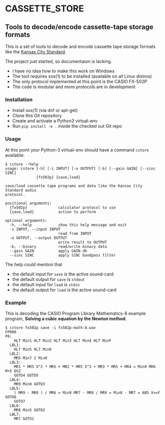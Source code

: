 # CASSETTE_STORE
## Tools to decode/encode cassette-tape storage formats

This is a set of tools to decode and encode cassette tape storage formats
like the
[Kansas City Standard](https://en.wikipedia.org/wiki/Kansas_City_standard).

The project just started, so documentaion is lacking.

- I have no idea how to make this work on Windows
- The tool requires sox(1) to be installed (available on all Linux distros)
- The only protocol implemented at this point is the CASIO FX-502P
- The code is modular and more protocols are in development

### Installation

- Install sox(1) (via dnf or apt-get)
- Clone this Git repository
- Create and activate a Python3 virtual-env
- Run `pip install -e .` inside the checked out Git repo

### Usage

At this point your Python-3 virtual-env should have a command `cstore`
available:

```
$ cstore --help
usage: cstore [-h] [-i INPUT] [-o OUTPUT] [-b] [--gain GAIN] [--sinc SINC]
              {fx502p} {save,load}

save/load cassette tape programs and data like the Kansas City Standard audio
protocol.

positional arguments:
  {fx502p}              calculator protocol to use
  {save,load}           action to perform

optional arguments:
  -h, --help            show this help message and exit
  -i INPUT, --input INPUT
                        read from INPUT
  -o OUTPUT, --output OUTPUT
                        write result to OUTPUT
  -b, --binary          read/write binary data
  --gain GAIN           apply GAIN db
  --sinc SINC           apply SINC bandpass filter
```

The help could mention that
- the default input for `save` is the active sound-card
- the default output for `save` is `stdout`
- the default input for `load` is `stdin`
- the default output for `load` is the active sound-card

### Example

This is decoding the CASIO Program Library Mathematics-8 example program,
**Solving a cubic equation by the Newton method**.

```
$ cstore fx502p save -i fx502p-math-8.wav
FP000
P0:
    HLT Min1 HLT Min2 HLT Min3 HLT Min4 HLT MinF
  LBL1:
    HLT Min5 HLT Min6
  LBL2:
    MR5 Min7 2 Min0
  LBL3:
    MR1 * MR5 X^2 * MR5 + MR2 * MR5 X^2 + MR3 * MR5 + MR4 = Min9 MR6 M+5 DSZ
    GOTO4 GOTO5
  LBL4:
    MR9 Min8 GOTO3
  LBL5:
    ( MR9 - MR8 ) / MR6 = Min9 MR7 - MR8 / MR9 = Min8 - MR7 = ABS X>=F GOTO6
    GOTO7
  LBL6:
    MR8 Min5 GOTO2
  LBL7:
    MR7 GOTO1
```
